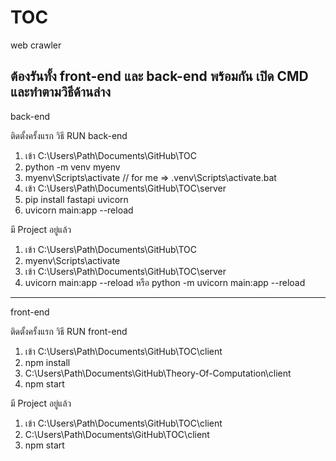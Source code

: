 # TOC
web crawler

ต้องรันทั้ง front-end และ back-end พร้อมกัน
เปิด CMD และทำตามวิธีด้านล่าง
---------------------------------------------------------------------------
back-end

ติดตั้งครั้งแรก วิธี RUN back-end
1. เข้า C:\Users\Path\Documents\GitHub\TOC
2. python -m venv myenv
3. myenv\Scripts\activate  // for me => .venv\Scripts\activate.bat
4. เข้า C:\Users\Path\Documents\GitHub\TOC\server
5. pip install fastapi uvicorn
6. uvicorn main:app --reload

มี Project อยู่แล้ว
1. เข้า C:\Users\Path\Documents\GitHub\TOC
2. myenv\Scripts\activate
3. เข้า C:\Users\Path\Documents\GitHub\TOC\server
4. uvicorn main:app --reload หรือ python -m uvicorn main:app --reload
---------------------------------------------------------------------------
front-end

ติดตั้งครั้งแรก วิธี RUN front-end
1. เข้า C:\Users\Path\Documents\GitHub\TOC\client
2. npm install
3. C:\Users\Path\Documents\GitHub\Theory-Of-Computation\client
4. npm start

มี Project อยู่แล้ว
1. เข้า C:\Users\Path\Documents\GitHub\TOC\client
2. C:\Users\Path\Documents\GitHub\TOC\client
3. npm start
